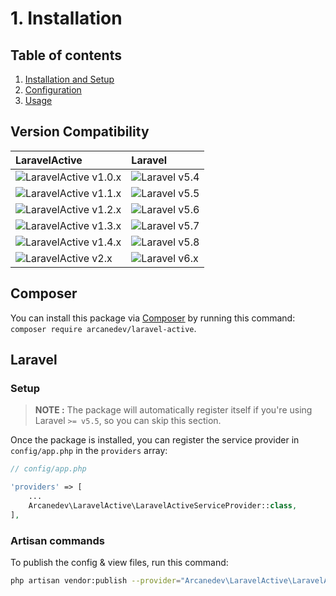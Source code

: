 # 1. Installation

## Table of contents

  1. [Installation and Setup](1-Installation-and-Setup.md)
  2. [Configuration](2-Configuration.md)
  3. [Usage](3-Usage.md)

## Version Compatibility

| LaravelActive                                 | Laravel                      |
|:----------------------------------------------|:-----------------------------|
| ![LaravelActive v1.0.x][laravel_active_1_0_x] | ![Laravel v5.4][laravel_5_4] |
| ![LaravelActive v1.1.x][laravel_active_1_1_x] | ![Laravel v5.5][laravel_5_5] |
| ![LaravelActive v1.2.x][laravel_active_1_2_x] | ![Laravel v5.6][laravel_5_6] |
| ![LaravelActive v1.3.x][laravel_active_1_3_x] | ![Laravel v5.7][laravel_5_7] |
| ![LaravelActive v1.4.x][laravel_active_1_4_x] | ![Laravel v5.8][laravel_5_8] |
| ![LaravelActive v2.x][laravel_active_2_x]     | ![Laravel v6.x][laravel_6_x] |

[laravel_5_4]:  https://img.shields.io/badge/v5.4-supported-brightgreen.svg?style=flat-square "Laravel v5.4"
[laravel_5_5]:  https://img.shields.io/badge/v5.5-supported-brightgreen.svg?style=flat-square "Laravel v5.5"
[laravel_5_6]:  https://img.shields.io/badge/v5.6-supported-brightgreen.svg?style=flat-square "Laravel v5.6"
[laravel_5_7]:  https://img.shields.io/badge/v5.7-supported-brightgreen.svg?style=flat-square "Laravel v5.7"
[laravel_5_8]:  https://img.shields.io/badge/v5.8-supported-brightgreen.svg?style=flat-square "Laravel v5.8"
[laravel_6_x]:  https://img.shields.io/badge/v6.x-supported-brightgreen.svg?style=flat-square "Laravel v6.x"

[laravel_active_1_0_x]:  https://img.shields.io/badge/version-1.0.x-blue.svg?style=flat-square "LaravelActive v1.0.x"
[laravel_active_1_1_x]:  https://img.shields.io/badge/version-1.1.x-blue.svg?style=flat-square "LaravelActive v1.1.x"
[laravel_active_1_2_x]:  https://img.shields.io/badge/version-1.2.x-blue.svg?style=flat-square "LaravelActive v1.2.x"
[laravel_active_1_3_x]:  https://img.shields.io/badge/version-1.3.x-blue.svg?style=flat-square "LaravelActive v1.3.x"
[laravel_active_1_4_x]:  https://img.shields.io/badge/version-1.4.x-blue.svg?style=flat-square "LaravelActive v1.4.x"
[laravel_active_2_x]:    https://img.shields.io/badge/version-2.x-blue.svg?style=flat-square "LaravelActive v2.x"

## Composer

You can install this package via [Composer](http://getcomposer.org/) by running this command: `composer require arcanedev/laravel-active`.

## Laravel

### Setup

> **NOTE :** The package will automatically register itself if you're using Laravel `>= v5.5`, so you can skip this section.

Once the package is installed, you can register the service provider in `config/app.php` in the `providers` array:

```php
// config/app.php

'providers' => [
    ...
    Arcanedev\LaravelActive\LaravelActiveServiceProvider::class,
],
```

### Artisan commands

To publish the config &amp; view files, run this command:

```bash
php artisan vendor:publish --provider="Arcanedev\LaravelActive\LaravelActiveServiceProvider"
```

